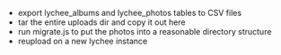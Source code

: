 * export lychee_albums and lychee_photos tables to CSV files
* tar the entire uploads dir and copy it out here
* run migrate.js to put the photos into a reasonable directory structure
* reupload on a new lychee instance

